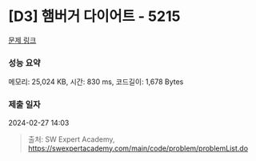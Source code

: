 # [D3] 햄버거 다이어트 - 5215 

[문제 링크](https://swexpertacademy.com/main/code/problem/problemDetail.do?contestProbId=AWT-lPB6dHUDFAVT) 

### 성능 요약

메모리: 25,024 KB, 시간: 830 ms, 코드길이: 1,678 Bytes

### 제출 일자

2024-02-27 14:03



> 출처: SW Expert Academy, https://swexpertacademy.com/main/code/problem/problemList.do